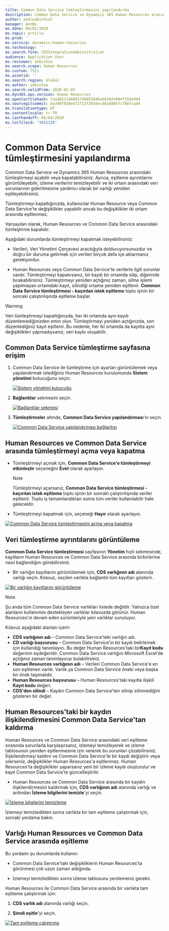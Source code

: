 ```yaml
---
title: Common Data Service tümleştirmesini yapılandırma
description: Common Data Service ve Dynamics 365 Human Resources arasındaki tümleştirmeyi açabilir veya kapatabilirsiniz. Ayrıca, eşitleme ayrıntılarını görüntüleyebilir, izleme verilerini temizleyebilir ve iki ortam arasındaki veri sorunlarının giderilmesine yardımcı olarak bir varlığı yeniden eşitleyebilirsiniz.
author: andreabichsel
manager: AnnBe
ms.date: 04/01/2020
ms.topic: article
ms.prod: ''
ms.service: dynamics-human-resources
ms.technology: ''
ms.search.form: CDSIntegrationAdministration
audience: Application User
ms.reviewer: anbichse
ms.search.scope: Human Resources
ms.custom: 7521
ms.assetid: ''
ms.search.region: Global
ms.author: anbichse
ms.search.validFrom: 2020-02-03
ms.dyn365.ops.version: Human Resources
ms.openlocfilehash: 7aad8217d48917d6855046a6810fe994f5564d94
ms.sourcegitcommit: ba340f836e472f13f263dec46a49847c788fca44
ms.translationtype: HT
ms.contentlocale: tr-TR
ms.lasthandoff: 06/04/2020
ms.locfileid: "3431326"
---
```

# <a name="configure-common-data-service-integration"></a>Common Data Service tümleştirmesini yapılandırma

Common Data Service ve Dynamics 365 Human Resources arasındaki tümleştirmeyi açabilir veya kapatabilirsiniz. Ayrıca, eşitleme ayrıntılarını görüntüleyebilir, izleme verilerini temizleyebilir ve iki ortam arasındaki veri sorunlarının giderilmesine yardımcı olarak bir varlığı yeniden eşitleyebilirsiniz.

Tümleştirmeyi kapattığınızda, kullanıcılar Human Resource veya Common Data Service'te değişiklikler yapabilir ancak bu değişiklikler iki ortam arasında eşitlenmez.

Varsayılan olarak, Human Resources ve Common Data Service arasındaki tümleştirme kapalıdır.

Aşağıdaki durumlarda tümleştirmeyi kapatmak isteyebilirsiniz:

- Verileri, Veri Yönetimi Çerçevesi aracılığıyla dolduruyorsunuzdur ve doğru bir duruma getirmek için verileri birçok defa içe aktarmanız gerekiyordur.

- Human Resources veya Common Data Service'te verilerle ilgili sorunlar vardır. Tümleştirmeyi kapatırsanız, bir kaydı bir ortamda silip, diğerinde bırakabilirsiniz. Tümleştirmeyi yeniden açtığınız zaman, silme işlemi yapılmayan ortamdaki kayıt, silindiği ortama yeniden eşitlenir. **Common Data Service tümleştirmesi - kaçırılan istek eşitleme** toplu işinin bir sonraki çalıştırılışında eşitleme başlar.

> [!WARNING]
> Veri tümleştirmeyi kapattığınızda, her iki ortamda aynı kaydı düzenlemediğinizden emin olun. Tümleştirmeyi yeniden açtığınızda, son düzenlediğiniz kayıt eşitlenir. Bu nedenle, her iki ortamda da kayıtta aynı değişiklikleri yapmadıysanız, veri kaybı oluşabilir.

## <a name="access-the-common-data-service-integration-page"></a>Common Data Service tümleştirme sayfasına erişim

1. Common Data Service ile tümleştirme için ayarları görüntülemek veya yapılandırmak istediğiniz Human Resources kurulumunda **Sistem yönetimi** kutucuğunu seçin.

    [![Sistem yönetimi kutucuğu](./media/hr-select-system-administration.png)](./media/hr-select-system-administration.png)

2. **Bağlantılar** sekmesini seçin.

    [![Bağlantılar sekmesi](./media/hr-system-administration-links.png)](./media/hr-system-administration-links.png)

3. **Tümleştirmeler** altında, **Common Data Service yapılandırması**'nı seçin.

    [![Common Data Service yapılandırması bağlantısı](./media/hr-select-common-data-service-configuration.png)](./media/hr-select-common-data-service-configuration.png)

## <a name="turn-data-integration-between-human-resources-and-common-data-service-on-or-off"></a>Human Resources ve Common Data Service arasında tümleştirmeyi açma veya kapatma

- Tümleştirmeyi açmak için, **Common Data Service'e tümleştirmeyi etkinleştir** seçeneğini **Evet** olarak ayarlayın.

    > [!NOTE]
    > Tümleştirmeyi açarsanız, **Common Data Service tümleştirmesi - kaçırılan istek eşitleme** toplu işinin bir sonraki çalıştırılışında veriler eşitlenir. Toplu iş tamamlandıktan sonra tüm veriler kullanılabilir hale gelecektir.

- Tümleştirmeyi kapatmak için, seçeneği **Hayır** olarak ayarlayın.

[![Common Data Service tümleştirmesini açma veya kapatma](./media/hr-enable-or-disable-common-data-service-integration.png)](./media/hr-enable-or-disable-common-data-service-integration.png)

## <a name="view-data-integration-details"></a>Veri tümleştirme ayrıntılarını görüntüleme

**Common Data Service tümleştirmesi** sayfasının **Yönetim** hızlı sekmesinde, kayıtların Human Resources ve Common Data Service arasında birbirlerine nasıl bağlandığını görebilirsiniz.

- Bir varlığın kayıtlarını görüntülemek için, **CDS varlığının adı** alanında varlığı seçin. Kılavuz, seçilen varlıkla bağlantılı tüm kayıtları gösterir.

[![Bir varlığın kayıtlarını görüntüleme](./media/hr-common-data-service-configuration-view-entity.png)](./media/hr-common-data-service-configuration-view-entity.png)

> [!NOTE]
> Şu anda tüm Common Data Service varlıkları listede değildir. Yalnızca özel alanların kullanımını destekleyen varlıklar kılavuzda görünür. Human Resources'ın devam eden sürümleriyle yeni varlıklar sunuluyor.

Kılavuz aşağıdaki alanları içerir:

- **CDS varlığının adı** – Common Data Service'teki varlığın adı.
- **CD varlığı başvurusu** – Common Data Service'in bir kaydı belirlemek için kullandığı tanımlayıcı. Bu değer Human Resources'taki bir**Kayıt kodu** değerinin eşdeğeridir. Common Data Service varlığını Microsoft Excel'de açtığınız zaman tanımlayıcıyı bulabilirsiniz.
- **Human Resources varlığının adı** – Verileri Common Data Service'e en son eşitlenen varlık. Varlık ya Common Data Service öneki veya başka bir önek taşımalıdır.
- **Human Resources başvurusu** – Human Resources'taki kayıtla ilişkili **Kayıt kodu** değeri.
- **CDS'den silindi** – Kaydın Common Data Service'ten silinip silinmediğini gösteren bir değer.

## <a name="remove-the-association-of-a-record-in-human-resources-from-common-data-service"></a>Human Resources'taki bir kaydın ilişkilendirmesini Common Data Service'tan kaldırma

Human Resources ve Common Data Service arasındaki veri eşitleme sırasında sorunlarla karşılaşırsanız, izlemeyi temizleyerek ve izleme tablosunun yeniden eşitlenmesine izin vererek bu sorunları çözebilirsiniz. İlişkilendirmeyi kaldırır ve Common Data Service'te bir kaydı değiştirir veya silerseniz, değişiklikler Human Resources'a eşitlenmez. Human Resources'ta değişiklikler yaparsanız yeni bir izleme kaydı oluşturulur ve kayıt Common Data Service'te güncelleştirilir.

- Human Resources ve Common Data Service arasında bir kaydın ilişkilendirmesini kaldırmak için, **CDS varlığının adı** alanında varlığı ve ardından **İzleme bilgilerini temizle**'yi seçin.

[![İzleme bilgilerini temizleme](./media/hr-common-data-service-configuration-clear-tracking.png)](./media/hr-common-data-service-configuration-clear-tracking.png)

İzlemeyi temizledikten sonra varlıkta bir tam eşitleme çalıştırmak için, sonraki yordama bakın.

## <a name="sync-an-entity-between-human-resources-and-common-data-service"></a>Varlığı Human Resources ve Common Data Service arasında eşitleme

Bu yordamı şu durumlarda kullanın:

- Common Data Service'taki değişikliklerin Human Resources'ta görünmesi çok uzun zaman aldığında.

- İzlemeyi temizledikten sonra izleme tablosunu yenilemeniz gerekir.

Human Resources ile Common Data Service arasında bir varlıkta tam eşitleme çalıştırmak için:

1. **CDS varlık adı** alanında varlığı seçin.

2. **Şimdi eşitle**'yi seçin.

[![Tam eşitleme çalıştırma](./media/hr-common-data-service-configuration-sync-now.png)](./media/hr-common-data-service-configuration-sync-now.png)


